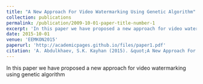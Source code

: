 ```yaml
---
title: "A New Approach For Video Watermarking Using Genetic Algorithm"
collection: publications
permalink: /publication/2009-10-01-paper-title-number-1
excerpt: 'In this paper we have proposed a new approach for video watermarking using genetic algorithm'
date: 2015-10-01
venue: 'EEMKON2015'
paperurl: 'http://academicpages.github.io/files/paper1.pdf'
citation: 'A. Abdulkhaev, S.K. Kayhan (2015). &quot;A New Approach For Video Watermarking Using Genetic Algorithm.&quot; <i>EEMKON2015</i>. 1(1).'
---
```

In this paper we have proposed a new approach for video watermarking using genetic algorithm
